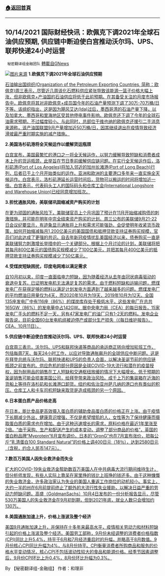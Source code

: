 ###  [:house:返回首頁](https://github.com/ourhimalayas/txt)
---


## 10/14/2021 国际财经快讯：欧佩克下调2021年全球石油供应预期, 供应链中断迫使白宫推动沃尔玛、UPS、联邦快递24小时运营
` 秘密翻译组金融团队` [轉載自GNews](https://gnews.org/zh-hans/1593664/)

![](https://assets.gnews.org/wp-content/uploads/2021/10/1013-09-3-L.jpg)[图片来源](https://cn.nikkei.com/politicsaeconomy/commodity/46332-2021-10-14-05-00-49.html?start=0)
**1.欧佩克下调2021年全球石油供应预期**

[石油输出国组织(Organization of the Petroleum Exporting Countries, 简称：欧佩克)周三表示，尽管近几周该化石燃料供应紧张导致该能源一篮子价格大幅上涨，但非欧佩克+产油国的石油供应将低于此前预期。在其备受关注的月度市场报告中，欧佩克将其对非欧佩克+成员国今年的石油产量预测下调了30万-70万桶/日不等。该组织指出，这是因为飓风艾达(Ida)过后，墨西哥湾的石油产量下降，以及加拿大、墨西哥和里海地区受其他停电事件影响。欧佩克还下调了今年的全球石油需求预期，不过幅度较小。与此同时，总部位于维也纳的欧佩克还援引二手消息来源称，该产油国联盟9月产量增加近50万桶/日，因其继续退出在疫情导致经济滑坡最严重时期实施的减产措施。](https://cn.wsj.com/articles/%E6%AC%A7%E4%BD%A9%E5%85%8B%E4%B8%8B%E8%B0%832021%E5%B9%B4%E5%85%A8%E7%90%83%E7%9F%B3%E6%B2%B9%E4%BE%9B%E5%BA%94%E9%A2%84%E6%9C%9F-11634169909)

**2.美国洛杉矶港将全天候运作以缓解货运瓶颈**

[白宫宣布，美国最繁忙的港口之一将全天候运作，以努力缓解导致短缺和消费者成本上升的货运瓶颈，此举旨在节日季前缓解供应链问题。在实行全天候运作后，洛杉矶港(Port of Los Angeles)将加入邻近的加州长滩港(Port of Long Beach)行列，后者已于上个月开始类似的运作。亚洲和欧洲的主要港口多年来一直实施全天候运作。白宫表示，洛杉矶港延长运营时间后，货物可以搬运的时间将增加近一倍。白宫表示，代表码头工人的国际码头和仓库工会(International Longshore and Warehouse Union)已经同意增加班次。](https://cn.wsj.com/articles/%E7%BE%8E%E5%9B%BD%E6%B4%9B%E6%9D%89%E7%9F%B6%E6%B8%AF%E5%B0%86%E5%85%A8%E5%A4%A9%E5%80%99%E8%BF%90%E4%BD%9C%E4%BB%A5%E7%BC%93%E8%A7%A3%E8%B4%A7%E8%BF%90%E7%93%B6%E9%A2%88-11634167209)

**3.担忧通胀风险，美联储巩固缩减资产购买的计划**

[在更为顽固的通胀风险下，美联储官员上个月巩固了预计在11月开始缩减购债的刺激措施，并可能在明年中完全结束资产购买的计划。周三公布的美联储9月21-22日会议纪要显示，有迹象显示通胀将上升和需求可能强劲，会促使明年收紧货币政策，如何开始缩减每月1,200亿美元的美国国债和抵押贷款支持证券购买规模，官员们对此达成了更强的共识。自去年新冠疫情扰乱美国经济以来，债券购买一直是美联储努力刺激增长举措中的一个关键部分。根据上个月讨论的计划，美联储将把其每月800亿美元的国债购买规模减少了100亿美元，并把其每月400亿美元的抵押贷款支持证券购买规模减少了50亿美元。](https://cn.wsj.com/articles/%E6%8B%85%E5%BF%A7%E9%80%9A%E8%83%80%E9%A3%8E%E9%99%A9-%E7%BE%8E%E8%81%94%E5%82%A8%E5%B7%A9%E5%9B%BA%E7%BC%A9%E5%87%8F%E8%B5%84%E4%BA%A7%E8%B4%AD%E4%B9%B0%E8%AE%A1%E5%88%92-11634168108)

**4.受煤炭短缺困扰，印度电网难以满足需求**

[自10月初以来，印度一直面临电力短缺，因为随着经济从去年由冠状病毒驱动的衰退中复苏，已证明发电机无法满足复苏的需求。由于燃料短缺和运输问题，燃煤发电厂在获得足够的燃料以满足计划发电方面遇到了越来越多的问题。燃煤发电厂的平均燃油日用量仅为4天，而2020年10月为19天，2019年10月为12天。全国135座发电厂中有116座（86%）的煤炭库存处于极低水平，这些发电厂在总共165GW（86%）的发电量中占142GW。据中央电力局（CEA）的每日报告，15家发电厂手头的燃料不足一天，另有47家发电厂的油厂只有1-2天的燃料。发电企业报告说，目前全国60台发电机组被迫停产或部分生产损失（《每日维护报告》，CEA，10月11日）。](https://www.zerohedge.com/commodities/kemp-beset-coal-shortages-indias-power-grid-struggles-meet-demand)

**5.供应链中断迫使白宫推动沃尔玛、UPS、联邦快递24小时运营**

[白宫周三表示，沃尔玛、UPS和联邦快递等商品的承运商正转向增加轮班工作，包括每周7天、每天24小时工作，以应对导致通胀飙升的全球供应中断问题。这是在拜登总统与沃尔玛、联邦快递和UPS的负责人会面，以解决圣诞节前的供应链瓶颈之前宣布的。供应危机的部分原因是全球COVID-19大流行和潜在的疫苗授权，因为耐用品的销售在工人短缺和交通枢纽放缓的情况下大幅增长。低于预期的圣诞销售可能会损害美国公司，给拜登带来政治风险。成千上万的集装箱在近海的货船上等待在洛杉矶和长滩港口卸货。纽约和佐治亚州萨凡纳的港口也有类似的积压。仓库工人和卡车司机短缺来取货是造成瓶颈的另一个原因。](https://www.zerohedge.com/economics/supply-chain-disruptions-force-white-house-ask-walmart-ups-fedex-increase-output)

**6.日本蛋白质产品价格走高**

[在日本，能比食品更高效摄入蛋白质的辅助食品蛋白质的价格正在上涨。由于疫情下长期减少外出，健康意识增强，不仅是希望增肌的人，女性等为了保持健康而摄取蛋白质的需求也在增加。由于这种迅速增长的需求，原料价格在最近1年里涨至2倍。“由于采购、生产和配送产生的成本变动，调整了部分商品的价格”，英国的蛋白粉品牌“Myprotein”6月宣布调价。日本的“GronG”也在7月宣布涨价，把每公斤“乳清蛋白100 Standard Natural”的价格上调400日元（18％），达到2580日元（含税，约合人民币147元）。](https://cn.nikkei.com/politicsaeconomy/commodity/46332-2021-10-14-05-00-49.html)

**7.数百万美国人因失业救济金而失业**

[扩大的COVID-19失业救济金帮助数百万美国人在中共病毒大流行期间维持生计，但分析师发现，有些人实际上靠呆在家里挣的钱比上班挣的钱还多。由于这种慷慨的失业救济金，许多政治家认为失业的美国人重返工作岗位的动机较小。事实上，大约一半的州在6月前提前终止了额外的大流行性失业援助，以解决日益严重的劳动力短缺问题。高盛（GoldmanSachs）10月4日发布的一份分析报告显示，尽管530万美国人的失业救济金在9月初到期，但到2021年底，就业人数只会增加约130万。](https://www.foxbusiness.com/personal-finance/jobless-americans-need-money-now-unemployed)

**8.美国通胀加速上升，价格上涨波及整个经济**

[美国9月通胀加速上升，并保持在十多年来最高水平，疫情相关劳动力和材料短缺引起的价格上涨波及整个经济。美国劳工部称，9月份未经调整的消费者价格指数(CPI)同比上升5.4%，持平于6月和7月经济重启时的升幅，并略高于8月数值。9月份核心CPI同比升幅为4%，与8月份持平。CPI衡量消费者所购商品和服务的价格水平变动情况，核心CPI不包括波动性较大的食品和能源价格。经季节因素调整后，9月份CPI环比上升0.4%，8月份环比升幅为0.3%。](https://cn.wsj.com/articles/%E7%BE%8E%E5%9B%BD%E9%80%9A%E8%83%80%E5%8A%A0%E9%80%9F%E4%B8%8A%E5%8D%87-%E4%BB%B7%E6%A0%BC%E4%B8%8A%E6%B6%A8%E6%B3%A2%E5%8F%8A%E6%95%B4%E4%B8%AA%E7%BB%8F%E6%B5%8E-11634181310)

By 【秘密翻译组-金融组】
作者：和理非
